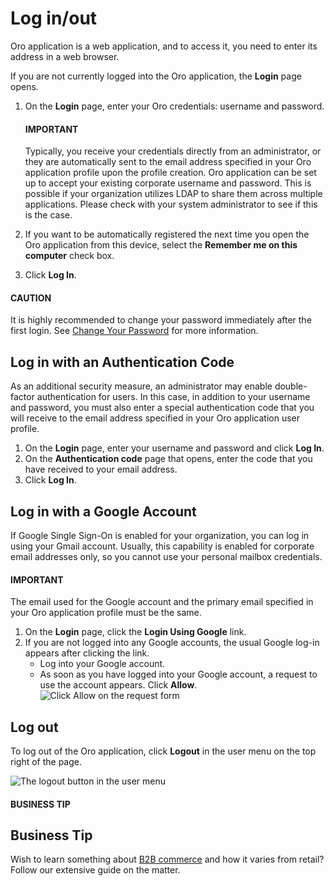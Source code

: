 <a id="user-guide-getting-started-log-in"></a>

# Log in/out

Oro application is a web application, and to access it, you need to enter its address in a web browser.

If you are not currently logged into the Oro application, the **Login** page opens.

1. On the **Login** page, enter your Oro credentials: username and password.

   #### IMPORTANT
   Typically, you receive your credentials directly from an administrator, or they are automatically sent to the email address specified in your Oro application profile upon the profile creation. Oro application can be set up to accept your existing corporate username and password. This is possible if your organization utilizes LDAP to share them across multiple applications. Please check with your system administrator to see if this is the case.
2. If you want to be automatically registered the next time you open the Oro application from this device, select the **Remember me on this computer** check box.
3. Click **Log In**.

#### CAUTION
It is highly recommended to change your password immediately after the first login. See [Change Your Password](../user-menu/my-user.md#doc-my-user-actions-change-password) for more information.

## Log in with an Authentication Code

As an additional security measure, an administrator may enable double-factor authentication for users. In this case, in addition to your username and password, you must also enter a special authentication code that you will receive to the email address specified in your Oro application user profile.

1. On the **Login** page, enter your username and password and click **Log In**.
2. On the **Authentication code** page that opens, enter the code that you have received to your email address.
3. Click **Log In**.

## Log in with a Google Account

If Google Single Sign-On is enabled for your organization, you can log in using your Gmail account. Usually, this capability is enabled for corporate email addresses only, so you cannot use your personal mailbox credentials.

#### IMPORTANT
The email used for the Google account and the primary email specified in your Oro application profile must be the same.

1. On the **Login** page, click the **Login Using Google** link.
2. If you are not logged into any Google accounts, the usual Google log-in appears after clicking the link.
   * Log into your Google account.
   * As soon as you have logged into your Google account, a request to use the account appears. Click **Allow**.
     ![Click Allow on the request form](user/img/getting_started/app_authentication/google_connection.jpg)

> <a id="doc-log-out"></a>

## Log out

To log out of the Oro application, click **Logout** in the user menu on the top right of the page.

![The logout button in the user menu](user/img/getting_started/app_authentication/logout.png)

#### BUSINESS TIP
## Business Tip

Wish to learn something about <a href="https://oroinc.com/b2b-ecommerce/what-is-b2b-ecommerce/" target="_blank">B2B commerce</a> and how it varies from retail? Follow our extensive guide on the matter.
